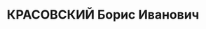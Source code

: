 ---
title: КРАСОВСКИЙ Борис Иванович
description: 'Род. в 1901, г. Ленинград, русский, член ВКП(б) в 1919-1937 гг. Проживал:
  Орджоникидзевский кр., Евдокимовский р-н, с. Медвеженское. Директор Медвеженского
  зерносовхоза

  Арестован 27.10.1937. Обв. по ст. ст. 58-2-7-8-11 УК РСФСР. Приговор: выездная сессия
  ВК ВС СССР в г. Ворошиловск, 24.12.1937 – ВМН. Расстрелян 24.12.1937, г.Ворошиловск'
---
